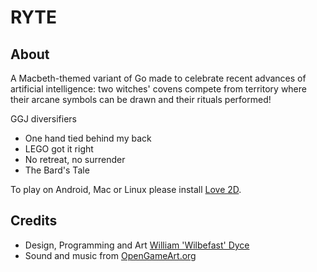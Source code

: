 ﻿# RYTE

## About
A Macbeth-themed variant of Go made to celebrate recent advances of artificial intelligence: two witches' covens compete from territory where their arcane symbols can be drawn and their rituals performed!

GGJ diversifiers
* One hand tied behind my back
* LEGO got it right
* No retreat, no surrender
* The Bard's Tale

To play on Android, Mac or Linux please install [Love 2D](http://love2d.org/).

## Credits
* Design, Programming and Art [William 'Wilbefast' Dyce](https://twitter.com/wilbefast)
* Sound and music from [OpenGameArt.org](http://opengameart.org) 